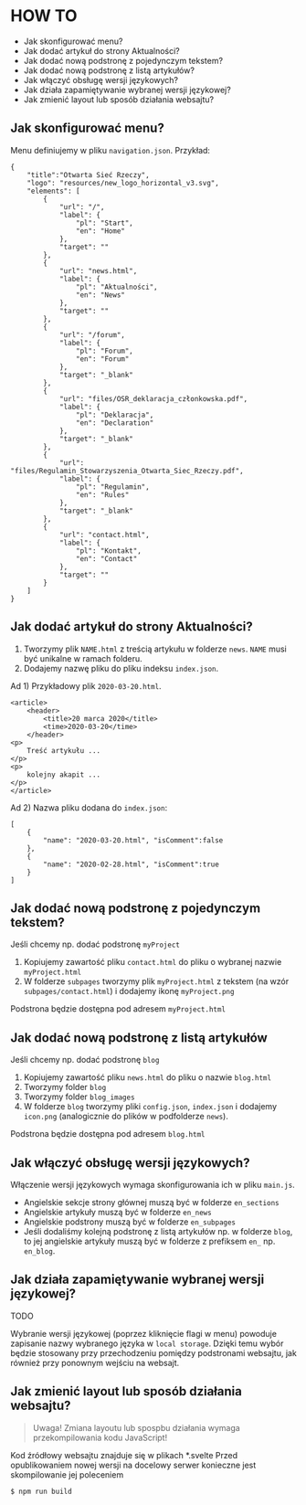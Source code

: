# HOW TO

* Jak skonfigurować menu?
* Jak dodać artykuł do strony Aktualności?
* Jak dodać nową podstronę z pojedynczym tekstem?
* Jak dodać nową podstronę z listą artykułów?
* Jak włączyć obsługę wersji językowych?
* Jak działa zapamiętywanie wybranej wersji językowej?
* Jak zmienić layout lub sposób działania websajtu?

## Jak skonfigurować menu?

Menu definiujemy w pliku `navigation.json`. Przykład:

```
{
    "title":"Otwarta Sieć Rzeczy",
    "logo": "resources/new_logo_horizontal_v3.svg",
    "elements": [
        {
            "url": "/",
            "label": {
                "pl": "Start",
                "en": "Home"
            },
            "target": ""
        },
        {
            "url": "news.html",
            "label": {
                "pl": "Aktualności",
                "en": "News"
            },
            "target": ""
        },
        {
            "url": "/forum",
            "label": {
                "pl": "Forum",
                "en": "Forum"
            },
            "target": "_blank"
        },
        {
            "url": "files/OSR_deklaracja_członkowska.pdf",
            "label": {
                "pl": "Deklaracja",
                "en": "Declaration"
            },
            "target": "_blank"
        },
        {
            "url": "files/Regulamin_Stowarzyszenia_Otwarta_Siec_Rzeczy.pdf",
            "label": {
                "pl": "Regulamin",
                "en": "Rules"
            },
            "target": "_blank"
        },
        {
            "url": "contact.html",
            "label": {
                "pl": "Kontakt",
                "en": "Contact"
            },
            "target": ""
        }
    ]
}
```

## Jak dodać artykuł do strony Aktualności?

1. Tworzymy plik `NAME.html` z treścią artykułu w folderze `news`. `NAME` musi być unikalne w ramach folderu.
2. Dodajemy nazwę pliku do pliku indeksu `index.json`.

Ad 1) Przykładowy plik `2020-03-20.html`. 

```
<article>
    <header>
        <title>20 marca 2020</title>
        <time>2020-03-20</time>
    </header>
<p>
    Treść artykułu ...
</p>
<p>
    kolejny akapit ...
</p>
</article>
```

Ad 2) Nazwa pliku dodana do `index.json`:

```
[
    {
        "name": "2020-03-20.html", "isComment":false
    },
    {
        "name": "2020-02-28.html", "isComment":true
    }
]
```

## Jak dodać nową podstronę z pojedynczym tekstem?

Jeśli chcemy np. dodać podstronę `myProject`

1. Kopiujemy zawartość pliku `contact.html` do pliku o wybranej nazwie `myProject.html`
2. W folderze `subpages` tworzymy plik `myProject.html` z tekstem (na wzór `subpages/contact.html`) i dodajemy ikonę `myProject.png`

Podstrona będzie dostępna pod adresem `myProject.html`

## Jak dodać nową podstronę z listą artykułów

Jeśli chcemy np. dodać podstronę `blog`

1. Kopiujemy zawartość pliku `news.html` do pliku o nazwie `blog.html`
2. Tworzymy folder `blog`
3. Tworzymy folder `blog_images`
4. W folderze `blog` tworzymy pliki `config.json`, `index.json` i dodajemy `icon.png` (analogicznie do plików w podfolderze `news`).

Podstrona będzie dostępna pod adresem `blog.html`

## Jak włączyć obsługę wersji językowych?

Włączenie wersji językowych wymaga skonfigurowania ich w pliku `main.js`.

* Angielskie sekcje strony głównej muszą być w folderze `en_sections`
* Angielskie artykuły muszą być w folderze `en_news`
* Angielskie podstrony muszą być w folderze `en_subpages`
* Jeśli dodaliśmy kolejną podstronę z listą artykułów np. w folderze `blog`, to jej angielskie artykuły muszą być w folderze z prefiksem `en_` np. `en_blog`.

## Jak działa zapamiętywanie wybranej wersji językowej?

TODO

Wybranie wersji językowej (poprzez kliknięcie flagi w menu) powoduje zapisanie nazwy wybranego języka
w `local storage`. Dzięki temu wybór będzie stosowany przy przechodzeniu pomiędzy podstronami websajtu,
jak również przy ponownym wejściu na websajt.

## Jak zmienić layout lub sposób działania websajtu?

> Uwaga! Zmiana layoutu lub spospbu działania wymaga przekompilowania kodu JavaScript!

Kod źródłowy websajtu znajduje się w plikach *.svelte
Przed opublikowaniem nowej wersji na docelowy serwer konieczne jest skompilowanie jej poleceniem

```
$ npm run build
```